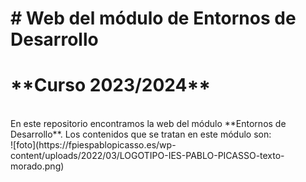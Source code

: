 # # Web del módulo de Entornos de Desarrollo
<h1>**Curso 2023/2024**</h1><br>
En este repositorio encontramos la web del módulo **Entornos de Desarrollo**. Los contenidos que se tratan en este módulo son:<br>
![foto](https://fpiespablopicasso.es/wp-content/uploads/2022/03/LOGOTIPO-IES-PABLO-PICASSO-texto-morado.png)
